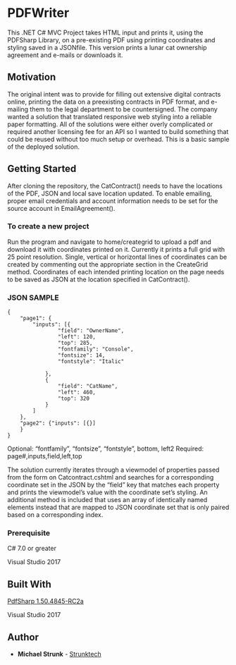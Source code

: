 # PDFWriter
This .NET C# MVC Project takes HTML input and prints it, using the PDFSharp Library, on a pre-existing PDF using printing coordinates and styling saved in a JSONfile. This version prints a lunar cat ownership agreement and e-mails or downloads it. 

## Motivation
The original intent was to provide for filling out extensive digital contracts online, printing the data on a preexisting contracts in PDF format, and e-mailing them to the legal department to be countersigned. The company wanted a solution that translated responsive web styling into a reliable paper formatting. All of the solutions were either overly complicated or required another licensing fee for an API so I wanted to build something that could be reused without too much setup or overhead.  This is a basic sample of the deployed solution.

## Getting Started
After cloning the repository, the CatContract() needs to have the locations of the PDF, JSON and local save location updated.
To enable emailing, proper email credentials and account information needs to be set for the source account in EmailAgreement().

### To create a new project
Run the program and navigate to home/creategrid to upload a pdf and download it with coordinates printed on it.  Currently it prints a full grid with 25 point resolution. Single, vertical or horizontal lines of coordinates can be created by commenting out the appropriate section in the CreateGrid method. Coordinates of each intended printing location on the page needs to be saved as JSON at the location specified in CatContract().  

### JSON SAMPLE
```
{
	"page1": {
		"inputs": [{
				"field": "OwnerName",
				"left": 120,
				"top": 285,
				"fontfamily": "Console",
				"fontsize": 14,
				"fontstyle": "Italic"

			},
			{
				"field": "CatName",
				"left": 460,
				"top": 320
			}
		]
	},
	"page2": {"inputs": [{}]
	}
}
```
Optional: “fontfamily”, “fontsize”, “fontstyle”, bottom, left2
Required: page#,inputs,field,left,top

The solution currently iterates through a viewmodel of properties passed from the form on Catcontract.cshtml and searches for a corresponding coordinate set in the JSON by the “field” key that matches each property and prints the viewmodel’s value with the coordinate set’s styling. An additional method is included that uses an array of identically named elements instead that are mapped to JSON coordinate set that is only paired based on a corresponding index.



### Prerequisite
C# 7.0 or greater

Visual Studio 2017



## Built With

[PdfSharp 1.50.4845-RC2a](http://www.pdfsharp.net)

Visual Studio 2017


## Author

* **Michael Strunk** - [Strunktech](https://github.com/mycomycul)




